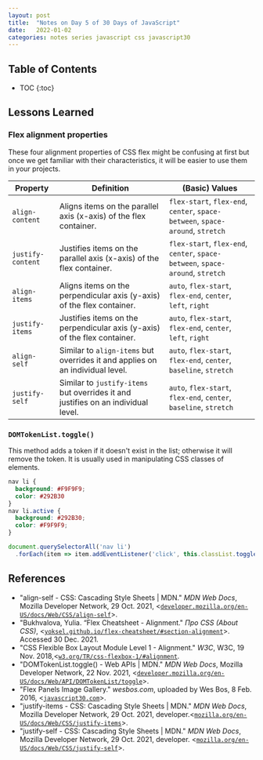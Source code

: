 ```yaml
---
layout: post
title:  "Notes on Day 5 of 30 Days of JavaScript"
date:   2022-01-02
categories: notes series javascript css javascript30
---
```


## Table of Contents
* TOC
{:toc}

## Lessons Learned

### Flex alignment properties

These four alignment properties of CSS flex might be confusing at first but once we get familiar with their characteristics, it will be easier to use them in your projects.

| Property          | Definition                                                                        | (Basic) Values                                                                 |
|-------------------|-----------------------------------------------------------------------------------|--------------------------------------------------------------------------------|
| `align-content`   | Aligns items on the parallel axis (x-axis) of the flex container.                 | `flex-start`, `flex-end`, `center`, `space-between`, `space-around`, `stretch` |
| `justify-content` | Justifies items on the parallel axis (x-axis) of the flex container.              | `flex-start`, `flex-end`, `center`, `space-between`, `space-around`, `stretch` |
| `align-items`     | Aligns items on the perpendicular axis (y-axis) of the flex container.            | `auto`, `flex-start`, `flex-end`, `center`, `left`, `right`                    |
| `justify-items`   | Justifies items on the perpendicular axis (y-axis) of the flex container.         | `auto`, `flex-start`, `flex-end`, `center`, `left`, `right`                    |
| `align-self`      | Similar to `align-items` but overrides it and applies on an individual level.     | `auto`, `flex-start`, `flex-end`, `center`, `baseline`, `stretch`              |
| `justify-self`    | Similar to `justify-items` but overrides it and justifies on an individual level. | `auto`, `flex-start`, `flex-end`, `center`, `baseline`, `stretch`              |

### `DOMTokenList.toggle()` 

This method adds a token if it doesn't exist in the list; otherwise it will remove the token.
It is usually used in manipulating CSS classes of elements.

~~~ css
nav li {
  background: #F9F9F9;
  color: #292B30
}
nav li.active {
  background: #292B30;
  color: #F9F9F9;
}
~~~

~~~ javascript
document.querySelectorAll('nav li')
  .forEach(item => item.addEventListener('click', this.classList.toggle('active')))
~~~

## References
* "align-self - CSS: Cascading Style Sheets \| MDN." *MDN Web Docs*, Mozilla Developer Network, 29 Oct. 2021, <[`developer.mozilla.org/en-US/docs/Web/CSS/align-self`](https://developer.mozilla.org/en-US/docs/Web/CSS/align-self)>.
* "Bukhvalova, Yulia. “Flex Cheatsheet - Alignment." *Про CSS (About CSS)*, <[`yoksel.github.io/flex-cheatsheet/#section-alignment`](https://yoksel.github.io/flex-cheatsheet/#section-alignment)>. Accessed 30 Dec. 2021.
* "CSS Flexible Box Layout Module Level 1 - Alignment." *W3C*, W3C, 19 Nov. 2018,<[`w3.org/TR/css-flexbox-1/#alignment`](https://www.w3.org/TR/css-flexbox-1/#alignment>).
* "DOMTokenList.toggle() - Web APIs \| MDN." *MDN Web Docs*, Mozilla Developer Network, 22 Nov. 2021, <[`developer.mozilla.org/en-US/docs/Web/API/DOMTokenList/toggle`](https://developer.mozilla.org/en-US/docs/Web/API/DOMTokenList/toggle)>.
* "Flex Panels Image Gallery." *wesbos.com*, uploaded by Wes Bos, 8 Feb. 2016, <[`javascript30.com`](https://javascript30.com/)>.
* "justify-items - CSS: Cascading Style Sheets \| MDN." *MDN Web Docs*, Mozilla Developer Network, 29 Oct. 2021, developer.<[`mozilla.org/en-US/docs/Web/CSS/justify-items`](https://developer.mozilla.org/en-US/docs/Web/CSS/justify-items)>.
* "justify-self - CSS: Cascading Style Sheets \| MDN." *MDN Web Docs*, Mozilla Developer Network, 29 Oct. 2021, developer. <[`mozilla.org/en-US/docs/Web/CSS/justify-self`](https://developer.mozilla.org/en-US/docs/Web/CSS/justify-self)>.